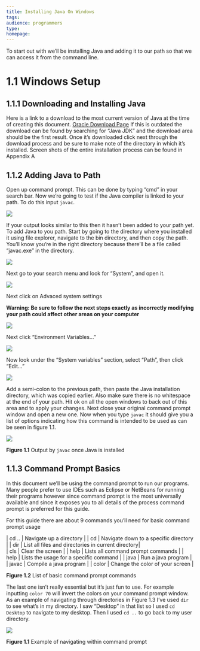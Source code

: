 ```yaml
---
title: Installing Java On Windows
tags:
audience: programmers
type:
homepage:
---
```

To start out with we’ll be installing Java and adding it to our path so that we can access it from the command line.

# 1.1 Windows Setup

## 1.1.1 Downloading and Installing Java
Here is a link to a download to the most current version of Java at the time of creating this document.
[Oracle Download Page](http://www.oracle.com/technetwork/java/javase/downloads/jdk8-downloads-2133151.html)
If this is outdated the download can be found by searching for “Java JDK” and the download area should be the first result.
Once it’s downloaded click next through the download process and be sure to make note of the directory in which it’s installed. Screen shots of the entire installation process can be found in Appendix A

## 1.1.2 Adding Java to Path
Open up command prompt. This can be done by typing “cmd” in your search bar. Now we’re going to test if the Java compiler is linked to your path. To do this input `javac`.

![](img/1a_javac_pre.png)

If your output looks similar to this then it hasn’t been added to your path yet.
To add Java to you path. Start by going to the directory where you installed it using file explorer, navigate to the bin directory, and then copy the path. You’ll know you’re in the right directory because there’ll be a file called “javac.exe” in the directory.

![](img/1a_window1.png)

Next go to your search menu and look for “System”, and open it.

![](img/1a_window2.png)

Next click on Advaced system settings

**Warning: Be sure to follow the next steps exactly as incorrectly modifying your path could affect other areas on your computer**

![](img/1a_window3.png)

Next click “Environment Variables…”

![](img/1a_window4.png)

Now look under the “System variables” section, select “Path”, then click “Edit…”

![](img/1a_window5.png)

Add a semi-colon to the previous path, then paste the Java installation directory, which was copied earlier. Also make sure there is no whitespace at the end of your path.
Hit ok on all the open windows to back out of this area and to apply your changes.
Next close your original command prompt window and open a new one. Now when you type `javac` it should give you a list of options indicating how this command is intended to be used as can be seen in figure 1.1.

![](img/1a_javac_post.png)

**Figure 1.1** Output by `javac` once Java is installed

## 1.1.3 Command Prompt Basics

In this document we’ll be using the command prompt to run our programs. Many people prefer to use IDEs such as Eclipse or NetBeans for running their programs however since command prompt is the most universally available and since it exposes you to all details of the process command prompt is preferred for this guide.

For this guide there are about 9 commands you’ll need for basic command prompt usage

| cd ..            | Navigate up a directory |
| cd <directory>   | Navigate down to a specific directory |
| dir              | List all files and directories in current directory|  
| cls				       | Clear the screen |
| help				     | Lists all command prompt commands |
| help <command>   | Lists the usage for a specific command |
| java				     | Run a java program |
| javac				     | Compile a java program |
| color				     | Change the color of your screen |

**Figure 1.2** List of basic command prompt commands

The last one isn’t really essential but it’s just fun to use. For example inputting `color 70` will invert the colors on your command prompt window.
As an example of navigating through directories in Figure 1.3 I’ve used `dir` to see what’s in my directory. I saw “Desktop” in that list so I used `cd Desktop` to navigate to my desktop. Then I used `cd ..` to go back to my user directory.

![](img/1a_dos_ex.png)

**Figure 1.1** Example of navigating within command prompt
